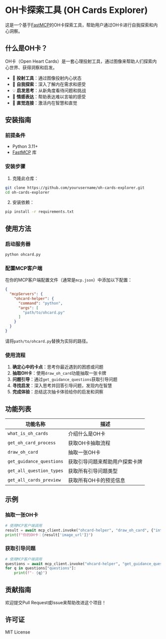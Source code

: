 # OH卡探索工具 (OH Cards Explorer)

这是一个基于[FastMCP](https://github.com/microsoft/FastMCP)的OH卡探索工具，帮助用户通过OH卡进行自我探索和内心洞察。

## 什么是OH卡？

OH卡（Open Heart Cards）是一套心理投射工具，通过图像来帮助人们探索内心世界、获得洞察和启发。

- 🎯 **投射工具**：通过图像投射内心状态
- 🌟 **自我探索**：深入了解内在需求和感受
- 💡 **启发思考**：从新角度看待问题和挑战
- 🌈 **情感表达**：帮助表达难以言喻的感受
- 🔮 **直觉连接**：激活内在智慧和直觉

## 安装指南

### 前提条件

- Python 3.11+
- [FastMCP](https://github.com/microsoft/FastMCP) 库

### 安装步骤

1. 克隆此仓库：

```bash
git clone https://github.com/yourusername/oh-cards-explorer.git
cd oh-cards-explorer
```

2. 安装依赖：

```bash
pip install -r requirements.txt
```

## 使用方法

### 启动服务器

```bash
python ohcard.py
```

### 配置MCP客户端

在你的MCP客户端配置文件（通常是`mcp.json`）中添加以下配置：

```json
{
  "mcpServers": {
    "ohcard-helper": {
      "command": "python",
      "args": [
        "path/to/ohcard.py"
      ]
    }
  }
}
```

请将`path/to/ohcard.py`替换为实际的路径。

### 使用流程

1. **确定心中的卡点**：思考你最近遇到的困惑或问题
2. **抽取OH卡**：使用`draw_oh_card`功能抽取一张卡牌
3. **问题引导**：通过`get_guidance_questions`获取引导问题
4. **寻找启发**：深入思考并回答引导问题，发现内在智慧
5. **完成体验**：总结这次抽卡体验给你的启发和洞察

## 功能列表

| 功能名称 | 描述 |
|---------|------|
| `what_is_oh_cards` | 介绍什么是OH卡 |
| `get_oh_card_process` | 获取OH卡抽取流程 |
| `draw_oh_card` | 抽取一张OH卡 |
| `get_guidance_questions` | 获取引导问题来帮助用户探索卡牌 |
| `get_all_question_types` | 获取所有引导问题类型 |
| `get_all_cards_preview` | 获取所有OH卡的预览信息 |

## 示例

### 抽取一张OH卡

```python
# 使用MCP客户端调用
result = await mcp_client.invoke("ohcard-helper", "draw_oh_card", {"intention": "我该如何处理工作压力"})
print(f"你的OH卡：{result['image_url']}")
```

### 获取引导问题

```python
# 使用MCP客户端调用
questions = await mcp_client.invoke("ohcard-helper", "get_guidance_questions", {"question_type": "深入探索"})
for q in questions["questions"]:
    print(f"- {q}")
```

## 贡献指南

欢迎提交Pull Request或Issue来帮助改进这个项目！

## 许可证

MIT License 